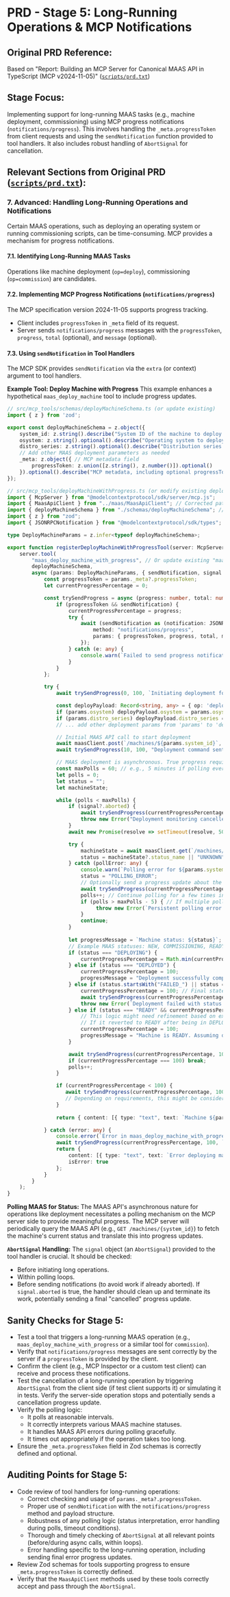 # PRD - Stage 5: Long-Running Operations & MCP Notifications

## Original PRD Reference:
Based on "Report: Building an MCP Server for Canonical MAAS API in TypeScript (MCP v2024-11-05)" ([`scripts/prd.txt`](scripts/prd.txt))

## Stage Focus:
Implementing support for long-running MAAS tasks (e.g., machine deployment, commissioning) using MCP progress notifications (`notifications/progress`). This involves handling the `_meta.progressToken` from client requests and using the `sendNotification` function provided to tool handlers. It also includes robust handling of `AbortSignal` for cancellation.

## Relevant Sections from Original PRD ([`scripts/prd.txt`](scripts/prd.txt)):

### 7. Advanced: Handling Long-Running Operations and Notifications
Certain MAAS operations, such as deploying an operating system or running commissioning scripts, can be time-consuming. MCP provides a mechanism for progress notifications.

#### 7.1. Identifying Long-Running MAAS Tasks
Operations like machine deployment (`op=deploy`), commissioning (`op=commission`) are candidates.

#### 7.2. Implementing MCP Progress Notifications (`notifications/progress`)
The MCP specification version 2024-11-05 supports progress tracking.
*   Client includes `progressToken` in `_meta` field of its request.
*   Server sends `notifications/progress` messages with the `progressToken`, `progress`, `total` (optional), and `message` (optional).

#### 7.3. Using `sendNotification` in Tool Handlers
The MCP SDK provides `sendNotification` via the `extra` (or context) argument to tool handlers.

**Example Tool: Deploy Machine with Progress**
This example enhances a hypothetical `maas_deploy_machine` tool to include progress updates.
```typescript
// src/mcp_tools/schemas/deployMachineSchema.ts (or update existing)
import { z } from 'zod';

export const deployMachineSchema = z.object({
    system_id: z.string().describe("System ID of the machine to deploy."),
    osystem: z.string().optional().describe("Operating system to deploy (e.g., 'ubuntu')."),
    distro_series: z.string().optional().describe("Distribution series (e.g., 'jammy')."),
    // Add other MAAS deployment parameters as needed
    _meta: z.object({ // MCP metadata field
        progressToken: z.union([z.string(), z.number()]).optional()
    }).optional().describe("MCP metadata, including optional progressToken for progress updates.")
});

// src/mcp_tools/deployMachineWithProgress.ts (or modify existing deployMachine.ts)
import { McpServer } from "@modelcontextprotocol/sdk/server/mcp.js";
import { MaasApiClient } from "../maas/MaasApiClient"; // Corrected path
import { deployMachineSchema } from "./schemas/deployMachineSchema"; // Corrected path
import { z } from "zod";
import { JSONRPCNotification } from "@modelcontextprotocol/sdk/types"; // For typing sendNotification

type DeployMachineParams = z.infer<typeof deployMachineSchema>;

export function registerDeployMachineWithProgressTool(server: McpServer, maasClient: MaasApiClient) {
    server.tool(
        "maas_deploy_machine_with_progress", // Or update existing "maas_deploy_machine"
        deployMachineSchema,
        async (params: DeployMachineParams, { sendNotification, signal }) => {
            const progressToken = params._meta?.progressToken;
            let currentProgressPercentage = 0;

            const trySendProgress = async (progress: number, total: number, message: string) => {
                if (progressToken && sendNotification) {
                    currentProgressPercentage = progress;
                    try {
                        await (sendNotification as (notification: JSONRPCNotification) => Promise<void>)({
                            method: "notifications/progress",
                            params: { progressToken, progress, total, message }
                        });
                    } catch (e: any) {
                        console.warn(`Failed to send progress notification for token ${progressToken}: ${e.message}`);
                    }
                }
            };

            try {
                await trySendProgress(0, 100, `Initiating deployment for machine ${params.system_id}...`);

                const deployPayload: Record<string, any> = { op: 'deploy' };
                if (params.osystem) deployPayload.osystem = params.osystem;
                if (params.distro_series) deployPayload.distro_series = params.distro_series;
                // ... add other deployment params from 'params' to 'deployPayload'

                // Initial MAAS API call to start deployment
                await maasClient.post(`/machines/${params.system_id}`, deployPayload, signal);
                await trySendProgress(10, 100, "Deployment command sent to MAAS. Monitoring status...");

                // MAAS deployment is asynchronous. True progress requires polling.
                const maxPolls = 60; // e.g., 5 minutes if polling every 5 seconds (300s / 5s = 60)
                let polls = 0;
                let status = "";
                let machineState;

                while (polls < maxPolls) {
                    if (signal?.aborted) {
                        await trySendProgress(currentProgressPercentage, 100, "Deployment monitoring cancelled by client.");
                        throw new Error("Deployment monitoring cancelled by client.");
                    }
                    await new Promise(resolve => setTimeout(resolve, 5000)); // Poll every 5 seconds

                    try {
                        machineState = await maasClient.get(`/machines/${params.system_id}`, undefined, signal);
                        status = machineState?.status_name || "UNKNOWN";
                    } catch (pollError: any) {
                        console.warn(`Polling error for ${params.system_id}: ${pollError.message}`);
                        status = "POLLING_ERROR";
                        // Optionally send a progress update about the polling error
                        await trySendProgress(currentProgressPercentage, 100, `Machine status: POLLING_ERROR (${pollError.message.substring(0,50)})`);
                        polls++; // Continue polling for a few times in case it's transient
                        if (polls > maxPolls - 5) { // If multiple polling errors, give up
                             throw new Error(`Persistent polling error for machine ${params.system_id}. Last error: ${pollError.message}`);
                        }
                        continue;
                    }
                    
                    let progressMessage = `Machine status: ${status}`;
                    // Example MAAS statuses: NEW, COMMISSIONING, READY, DEPLOYING, DEPLOYED, FAILED_DEPLOYMENT, BROKEN, ...
                    if (status === "DEPLOYING") {
                        currentProgressPercentage = Math.min(currentProgressPercentage + 5, 70);
                    } else if (status === "DEPLOYED") {
                        currentProgressPercentage = 100;
                        progressMessage = "Deployment successfully completed.";
                    } else if (status.startsWith("FAILED_") || status === "BROKEN") {
                        currentProgressPercentage = 100; // Final state, even if error
                        await trySendProgress(currentProgressPercentage, 100, `Deployment failed with status: ${status}`);
                        throw new Error(`Deployment failed with status: ${status}`);
                    } else if (status === "READY" && currentProgressPercentage > 10) {
                        // This logic might need refinement based on exact MAAS state transitions.
                        // If it reverted to READY after being in DEPLOYING, it might be an issue or completion.
                        currentProgressPercentage = 100;
                        progressMessage = "Machine is READY. Assuming deployment finished or reverted.";
                    }

                    await trySendProgress(currentProgressPercentage, 100, progressMessage);
                    if (currentProgressPercentage === 100) break;
                    polls++;
                }

                if (currentProgressPercentage < 100) {
                   await trySendProgress(currentProgressPercentage, 100, `Deployment monitoring timed out. Last status: ${status}`);
                   // Depending on requirements, this might be considered an error or just an incomplete state.
                }
                
                return { content: [{ type: "text", text: `Machine ${params.system_id} deployment process finished with status: ${status}.` }] };

            } catch (error: any) {
                console.error(`Error in maas_deploy_machine_with_progress for ${params.system_id}: ${error.message}`);
                await trySendProgress(currentProgressPercentage, 100, `Error during deployment: ${error.message.substring(0,100)}`);
                return {
                    content: [{ type: "text", text: `Error deploying machine ${params.system_id}: ${error.message}` }],
                    isError: true
                };
            }
        }
    );
}
```
**Polling MAAS for Status:**
The MAAS API's asynchronous nature for operations like deployment necessitates a polling mechanism on the MCP server side to provide meaningful progress. The MCP server will periodically query the MAAS API (e.g., `GET /machines/{system_id}`) to fetch the machine's current status and translate this into progress updates.

**`AbortSignal` Handling:**
The `signal` object (an `AbortSignal`) provided to the tool handler is crucial. It should be checked:
*   Before initiating long operations.
*   Within polling loops.
*   Before sending notifications (to avoid work if already aborted).
If `signal.aborted` is true, the handler should clean up and terminate its work, potentially sending a final "cancelled" progress update.

## Sanity Checks for Stage 5:
*   Test a tool that triggers a long-running MAAS operation (e.g., `maas_deploy_machine_with_progress` or a similar tool for `commission`).
*   Verify that `notifications/progress` messages are sent correctly by the server if a `progressToken` is provided by the client.
*   Confirm the client (e.g., MCP Inspector or a custom test client) can receive and process these notifications.
*   Test the cancellation of a long-running operation by triggering `AbortSignal` from the client side (if test client supports it) or simulating it in tests. Verify the server-side operation stops and potentially sends a cancellation progress update.
*   Verify the polling logic:
    *   It polls at reasonable intervals.
    *   It correctly interprets various MAAS machine statuses.
    *   It handles MAAS API errors during polling gracefully.
    *   It times out appropriately if the operation takes too long.
*   Ensure the `_meta.progressToken` field in Zod schemas is correctly defined and optional.

## Auditing Points for Stage 5:
*   Code review of tool handlers for long-running operations:
    *   Correct checking and usage of `params._meta?.progressToken`.
    *   Proper use of `sendNotification` with the `notifications/progress` method and payload structure.
    *   Robustness of any polling logic (status interpretation, error handling during polls, timeout conditions).
    *   Thorough and timely checking of `AbortSignal` at all relevant points (before/during async calls, within loops).
    *   Error handling specific to the long-running operation, including sending final error progress updates.
*   Review Zod schemas for tools supporting progress to ensure `_meta.progressToken` is correctly defined.
*   Verify that the `MaasApiClient` methods used by these tools correctly accept and pass through the `AbortSignal`.